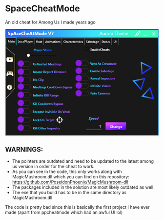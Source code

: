 # SpaceCheatMode
An old cheat for Among Us I made years ago

<p align="left">
  <img src="/images/Preview.PNG" />
</p>

## WARNINGS:
- The pointers are outdated and need to be updated to the latest among us version in order for the cheat to work.
- As you can see in the code, this only works along with MagicMushroom.dll which you can find on this repository: https://github.com/PoseidonPhoenix/MagicMushroom-dll
- The packages included in the solution are most likely outdated as well
- The exe that you build has to be in the same directory as MagicMushroom.dll

The code is pretty bad since this is basically the first project I have ever made (apart from ppcheatmode which had an awful UI lol)
